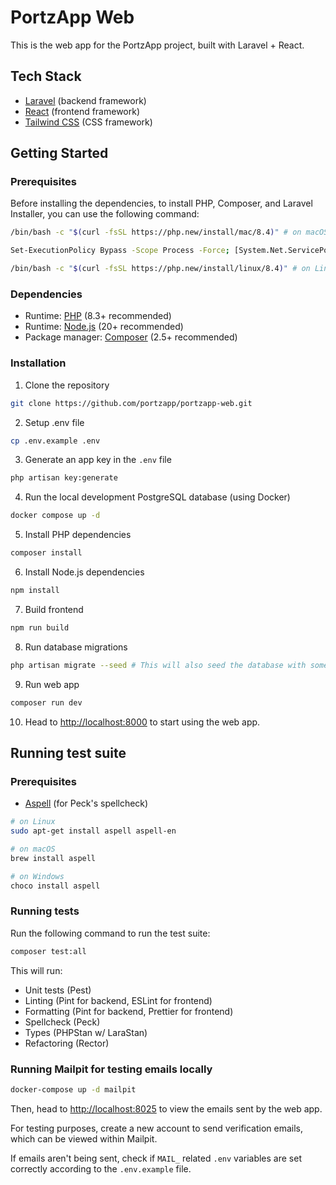 # PortzApp Web

This is the web app for the PortzApp project, built with Laravel + React.

## Tech Stack

- [Laravel](https://laravel.com/) (backend framework)
- [React](https://react.dev/) (frontend framework)
- [Tailwind CSS](https://tailwindcss.com/) (CSS framework)

## Getting Started

### Prerequisites

Before installing the dependencies, to install PHP, Composer, and Laravel Installer, you can use the following command:

```bash
/bin/bash -c "$(curl -fsSL https://php.new/install/mac/8.4)" # on macOS

Set-ExecutionPolicy Bypass -Scope Process -Force; [System.Net.ServicePointManager]::SecurityProtocol = [System.Net.ServicePointManager]::SecurityProtocol -bor 3072; iex ((New-Object System.Net.WebClient).DownloadString('https://php.new/install/windows/8.4')) # on Windows

/bin/bash -c "$(curl -fsSL https://php.new/install/linux/8.4)" # on Linux
```

### Dependencies

- Runtime: [PHP](https://www.php.net/downloads) (8.3+ recommended)
- Runtime: [Node.js](https://nodejs.org/en/download) (20+ recommended)
- Package manager: [Composer](https://getcomposer.org/download/) (2.5+ recommended)

### Installation

1. Clone the repository

```bash
git clone https://github.com/portzapp/portzapp-web.git
```

2. Setup .env file

```bash
cp .env.example .env
```

3. Generate an app key in the `.env` file

```bash
php artisan key:generate
```

4. Run the local development PostgreSQL database (using Docker)

```bash
docker compose up -d
```

5. Install PHP dependencies

```bash
composer install
```

6. Install Node.js dependencies

```bash
npm install
```

7. Build frontend

```bash
npm run build
```

8. Run database migrations

```bash
php artisan migrate --seed # This will also seed the database with some test data
```

9. Run web app

```bash
composer run dev
```

10. Head to [http://localhost:8000](http://localhost:8000) to start using the web app.

## Running test suite

### Prerequisites

- [Aspell](https://aspell.net/) (for Peck's spellcheck)

```bash
# on Linux
sudo apt-get install aspell aspell-en

# on macOS
brew install aspell

# on Windows
choco install aspell
```

### Running tests

Run the following command to run the test suite:

```bash
composer test:all
```

This will run:

- Unit tests (Pest)
- Linting (Pint for backend, ESLint for frontend)
- Formatting (Pint for backend, Prettier for frontend)
- Spellcheck (Peck)
- Types (PHPStan w/ LaraStan)
- Refactoring (Rector)

### Running Mailpit for testing emails locally

```bash
docker-compose up -d mailpit
```

Then, head to [http://localhost:8025](http://localhost:8025) to view the emails sent by the web app.

For testing purposes, create a new account to send verification emails, which can be viewed within Mailpit.

If emails aren't being sent, check if `MAIL_` related `.env` variables are set correctly according to the `.env.example` file.
